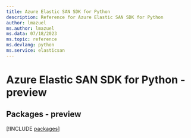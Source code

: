 ```yaml
---
title: Azure Elastic SAN SDK for Python
description: Reference for Azure Elastic SAN SDK for Python
author: lmazuel
ms.author: lmazuel
ms.data: 07/18/2023
ms.topic: reference
ms.devlang: python
ms.service: elasticsan
---
```

# Azure Elastic SAN SDK for Python - preview
## Packages - preview
[!INCLUDE [packages](elastic-san-index.md)]